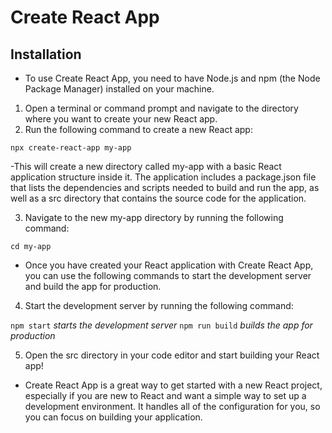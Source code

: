 # Create React App

## Installation

- To use Create React App, you need to have Node.js and npm (the Node Package Manager) installed on your machine. 

1. Open a terminal or command prompt and navigate to the directory where you want to create your new React app.
2. Run the following command to create a new React app:

``` npx create-react-app my-app ```

-This will create a new directory called my-app with a basic React application structure inside it. 
The application includes a package.json file that lists the dependencies and scripts needed to build and run the app, 
as well as a src directory that contains the source code for the application.

3. Navigate to the new my-app directory by running the following command:

``` cd my-app ```

- Once you have created your React application with Create React App, you can use the following commands 
to start the development server and build the app for production.

4. Start the development server by running the following command:

`npm start` *starts the development server*
`npm run build` *builds the app for production*

5. Open the src directory in your code editor and start building your React app!

- Create React App is a great way to get started with a new React project, 
especially if you are new to React and want a simple way to set up a development environment. 
It handles all of the configuration for you, so you can focus on building your application.
